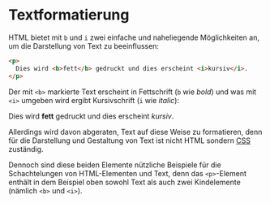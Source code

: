 # Textformatierung

HTML bietet mit `b` und `i` zwei einfache und naheliegende
Möglichkeiten an, um die Darstellung von Text zu beeinflussen:

```html
<p>
  Dies wird <b>fett</b> gedruckt und dies erscheint <i>kursiv</i>.
</p>
```

Der mit `<b>` markierte Text erscheint in Fettschrift (`b` wie _bold_)
und was mit `<i>` umgeben wird ergibt Kursivschrift (`i` wie _italic_):

<p style={{fontFamily: "serif", border: "1px solid black", padding: "3px"}}>
Dies wird <b>fett</b> gedruckt und dies erscheint <i>kursiv</i>. 
</p>

Allerdings wird davon abgeraten, Text auf diese Weise zu formatieren,
denn für die Darstellung und Gestaltung von Text ist nicht HTML sondern
[CSS](/css-kompakt) zuständig.

Dennoch sind diese beiden Elemente nützliche Beispiele für die
Schachtelungen von HTML-Elementen und Text, denn das `<p>`-Element
enthält in dem Beispiel oben sowohl Text als auch zwei Kindelemente
(nämlich `<b>` und `<i>`).
